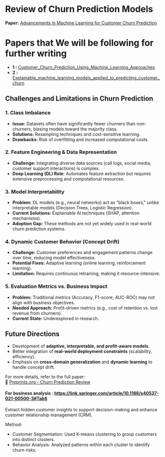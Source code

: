 # Review of Churn Prediction Models  
**Paper:** [Advancements in Machine Learning for Customer Churn Prediction](https://www.preprints.org/manuscript/202503.1969/v2)  

# Papers that We will be following for further writing 
- **1 :** [Customer_Churn_Prediction_Using_Machine_Learning_Approaches](https://www.researchgate.net/publication/369770677_Customer_Churn_Prediction_Using_Machine_Learning_Approaches)
- **2 :** [Explainable_machine_learning_models_applied_to_predicting_customer_churn](https://www.researchgate.net/profile/Ikhlass-Boukrouh/publication/386553028_Explainable_machine_learning_models_applied_to_predicting_customer_churn_for_e-commerce/links/67561f08ef2dc67228b50397/Explainable-machine-learning-models-applied-to-predicting-customer-churn-for-e-commerce.pdf)


## Challenges and Limitations in Churn Prediction  

### 1. Class Imbalance  
- **Issue:** Datasets often have significantly fewer churners than non-churners, biasing models toward the majority class.  
- **Solutions:** Resampling techniques and cost-sensitive learning.  
- **Drawbacks:** Risk of overfitting and increased computational costs.  

### 2. Feature Engineering & Data Representation  
- **Challenge:** Integrating diverse data sources (call logs, social media, customer support interactions) is complex.  
- **Deep Learning (DL) Role:** Automates feature extraction but requires extensive preprocessing and computational resources.  

### 3. Model Interpretability  
- **Problem:** DL models (e.g., neural networks) act as "black boxes," unlike interpretable models (Decision Trees, Logistic Regression).  
- **Current Solutions:** Explainable AI techniques (SHAP, attention mechanisms).  
- **Adoption Gap:** These methods are not yet widely used in real-world churn prediction systems.  

### 4. Dynamic Customer Behavior (Concept Drift)  
- **Challenge:** Customer preferences and engagement patterns change over time, reducing model effectiveness.  
- **Potential Fixes:** Adaptive learning (online learning, reinforcement learning).  
- **Limitation:** Requires continuous retraining, making it resource-intensive.  

### 5. Evaluation Metrics vs. Business Impact  
- **Problem:** Traditional metrics (Accuracy, F1-score, AUC-ROC) may not align with business objectives.  
- **Needed Approach:** Profit-driven metrics (e.g., cost of retention vs. lost revenue from churners).  
- **Current State:** Underexplored in research.  

## Future Directions  
- Development of **adaptive, interpretable, and profit-aware models**.  
- Better integration of **real-world deployment constraints** (scalability, efficiency).  
- Emphasis on **cross-domain generalization** and **dynamic learning** to handle concept drift.  

For more details, refer to the full paper:  
🔗 [Preprints.org - Churn Prediction Review](https://www.preprints.org/manuscript/202503.1969/v2)  

#### For business analysis : https://link.springer.com/article/10.1186/s40537-021-00500-3#Tab6
Extract hidden customer insights to support decision-making and enhance customer relationship management (CRM).

Method:
- Customer Segmentation: Used K-means clustering to group customers into distinct clusters.
- Behavior Analysis: Analyzed patterns within each cluster to identify churn risks.
